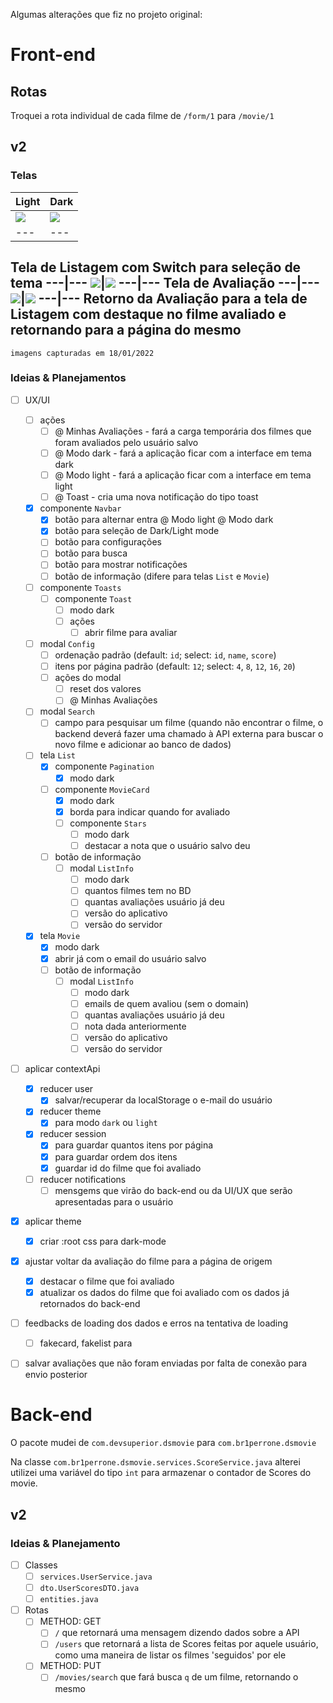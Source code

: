 Algumas alterações que fiz no projeto original:

# Front-end

## Rotas

Troquei a rota individual de cada filme de ``/form/1`` para ``/movie/1``

## v2

### Telas

Light | Dark
---|---
![](https://github.com/br1perrone/dsmovie/v2/images/v2_20220118_203005.png)|![](https://github.com/br1perrone/dsmovie/v2/images/v2_20220118_203452.png)
---|---
Tela de Listagem com Switch para seleção de tema
---|---
![](https://github.com/br1perrone/dsmovie/v2/images/v2_20220118_203041.png)|![](https://github.com/br1perrone/dsmovie/v2/images/v2_20220118_203452.png)
---|---
Tela de Avaliação
---|---
![](https://github.com/br1perrone/dsmovie/v2/images/v2_20220118_203105.png)|![](https://github.com/br1perrone/dsmovie/v2/images/v2_20220118_2035423.png)
---|---
Retorno da Avaliação para a tela de Listagem com destaque no filme avaliado e retornando para a página do mesmo
---

``imagens capturadas em 18/01/2022``

### Ideias & Planejamentos

- [ ] UX/UI
    - [ ] ações
        - [ ] @ Minhas Avaliações - fará a carga temporária dos filmes que foram avaliados pelo usuário salvo
        - [ ] @ Modo dark - fará a aplicação ficar com a interface em tema dark
        - [ ] @ Modo light - fará a aplicação ficar com a interface em tema light
        - [ ] @ Toast - cria uma nova notificação do tipo toast
    - [x] componente ``Navbar``
        - [x] botão para alternar entra @ Modo light @ Modo dark
        - [x] botão para seleção de Dark/Light mode
        - [ ] botão para configurações
        - [ ] botão para busca
        - [ ] botão para mostrar notificações
        - [ ] botão de informação (difere para telas ``List`` e ``Movie``)
    - [ ] componente ``Toasts``
        - [ ] componente ``Toast``
            - [ ] modo dark
            - [ ] ações
                - [ ] abrir filme para avaliar
    - [ ] modal ``Config``
        - [ ] ordenação padrão (default: ``id``; select: ``id``, ``name``, ``score``)
        - [ ] itens por página padrão (default: ``12``; select: ``4``, ``8``, ``12``, ``16``, ``20``)
        - [ ] ações do modal
            - [ ] reset dos valores
            - [ ] @ Minhas Avaliações
    - [ ] modal ``Search``
        - [ ] campo para pesquisar um filme (quando não encontrar o filme, o backend deverá fazer uma chamado à API externa para buscar o novo filme e adicionar ao banco de dados)
    - [ ] tela ``List``
        - [x] componente ``Pagination``
            - [x] modo dark
        - [ ] componente ``MovieCard``
            - [x] modo dark
            - [x] borda para indicar quando for avaliado
            - [ ] componente ``Stars``
                - [ ] modo dark
                - [ ] destacar a nota que o usuário salvo deu
        - [ ] botão de informação
            - [ ] modal ``ListInfo``
                - [ ] modo dark
                - [ ] quantos filmes tem no BD
                - [ ] quantas avaliações usuário já deu
                - [ ] versão do aplicativo
                - [ ] versão do servidor
    - [x] tela ``Movie``
        - [x] modo dark
        - [x] abrir já com o email do usuário salvo
        - [ ] botão de informação
            - [ ] modal ``ListInfo``
                - [ ] modo dark
                - [ ] emails de quem avaliou (sem o domain)
                - [ ] quantas avaliações usuário já deu
                - [ ] nota dada anteriormente
                - [ ] versão do aplicativo
                - [ ] versão do servidor

- [ ] aplicar contextApi
    - [x] reducer user
        - [x] salvar/recuperar da localStorage o e-mail do usuário
    - [x] reducer theme
        - [x] para modo ``dark`` ou ``light``
    - [x] reducer session
        - [x] para guardar quantos itens por página
        - [x] para guardar ordem dos itens
        - [x] guardar id do filme que foi avaliado
    - [ ] reducer notifications
        - [ ] mensgems que virão do back-end ou da UI/UX que serão apresentadas para o usuário
- [x] aplicar theme
    - [x] criar :root css para dark-mode
- [x] ajustar voltar da avaliação do filme para a página de origem
    - [x] destacar o filme que foi avaliado
    - [x] atualizar os dados do filme que foi avaliado com os dados já retornados do back-end
- [ ] feedbacks de loading dos dados e erros na tentativa de loading
    - [ ] fakecard, fakelist para
- [ ] salvar avaliações que não foram enviadas por falta de conexão para envio posterior


# Back-end

O pacote mudei de ``com.devsuperior.dsmovie`` para ``com.br1perrone.dsmovie``

Na classe ``com.br1perrone.dsmovie.services.ScoreService.java`` alterei utilizei uma variável do tipo ``int`` para armazenar o contador de Scores do movie.

## v2

### Ideias & Planejamento
- [ ] Classes
    - [ ] ``services.UserService.java``
    - [ ] ``dto.UserScoresDTO.java``
    - [ ] ``entities.java``
- [ ] Rotas
    - [ ] METHOD: GET
        - [ ] ``/`` que retornará uma mensagem dizendo dados sobre a API
        - [ ] ``/users`` que retornará a lista de Scores feitas por aquele usuário, como uma maneira de listar os filmes 'seguidos' por ele
    - [ ] METHOD: PUT
        - [ ] ``/movies/search`` que fará busca `q` de um filme, retornando o mesmo